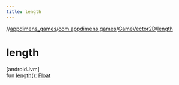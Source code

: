 ```yaml
---
title: length
---
```

//[appdimens_games](../../../index.html)/[com.appdimens.games](../index.html)/[GameVector2D](index.html)/[length](length.html)



# length



[androidJvm]\
fun [length](length.html)(): [Float](https://kotlinlang.org/api/core/kotlin-stdlib/kotlin/-float/index.html)



